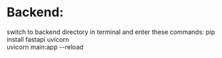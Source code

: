 # Backend:

switch to backend directory in terminal and enter these commands:
pip install fastapi uvicorn  
uvicorn main:app --reload  
